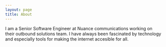 ```yaml
---
layout: page
title: About
---
```


I am a Senior Software Engineer at Nuance communications working on their outbound solutions team. I have always been fascinated by technology and especially tools for making the internet accesible for all.
